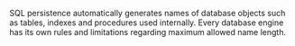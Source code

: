 SQL persistence automatically generates names of database objects such as tables, indexes and procedures used internally. Every database engine has its own rules and limitations regarding maximum allowed name length. 